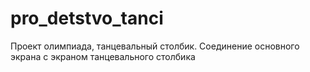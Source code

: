 # pro_detstvo_tanci
Проект олимпиада, танцевальный столбик. Соединение основного экрана с экраном танцевального столбика
